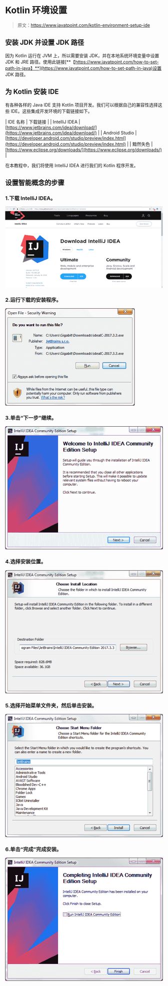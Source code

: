 # Kotlin 环境设置

> 原文：<https://www.javatpoint.com/kotlin-environment-setup-ide>

## 安装 JDK 并设置 JDK 路径

因为 Kotlin 运行在 JVM 上，所以需要安装 JDK，并在本地系统环境变量中设置 JDK 和 JRE 路径。使用此链接[**【https://www.javatpoint.com/how-to-set-path-in-java】**](https://www.javatpoint.com/how-to-set-path-in-java)设置 JDK 路径。

## 为 Kotlin 安装 IDE

有各种各样的 Java IDE 支持 Kotlin 项目开发。我们可以根据自己的兼容性选择这些 IDE。这些集成开发环境的下载链接如下。

| IDE 名称 | 下载链接 |
| IntelliJ IDEA | [https://www.jetbrains.com/idea/download/](https://www.jetbrains.com/idea/download/) |
| Android Studio | [https://developer.android.com/studio/preview/index.html](https://developer.android.com/studio/preview/index.html) |
| 黯然失色 | [https://www.eclipse.org/downloads/](https://www.eclipse.org/downloads/) |

在本教程中，我们将使用 IntelliJ IDEA 进行我们的 Kotlin 程序开发。

## 设置智能概念的步骤

### 1.下载 IntelliJ IDEA。

![Kotlin Environment Setup IDE](img/39e9d4b04668f8c3df25ea92265bc88c.png)

### 2.运行下载的安装程序。

![Kotlin Environment Setup IDE 1](img/83cd96e2140efef0f0095a9d67f62022.png)

### 3.单击“下一步”继续。

![Kotlin Environment Setup IDE 2](img/041a8845742f345383085603cd2a6306.png)

### 4.选择安装位置。

![Kotlin Environment Setup IDE 3](img/803e5483ba9d538dbdbf79948bd0ac9c.png)

### 5.选择开始菜单文件夹，然后单击安装。

![Kotlin Environment Setup IDE 4](img/c6262cbd8af585006ec543d9b2ab0ca5.png)

### 6.单击“完成”完成安装。

![Kotlin Environment Setup IDE 5](img/8d4a8e771a64b5d307da1f404e758e49.png)